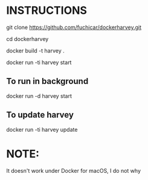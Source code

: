 # INSTRUCTIONS

git clone https://github.com/fuchicar/dockerharvey.git

cd dockerharvey

docker build -t harvey .

docker run -ti harvey start

## To run in background

docker run -d harvey start

## To update harvey

docker run -ti harvey update


# NOTE:

It doesn't work under Docker for macOS, I do not why

